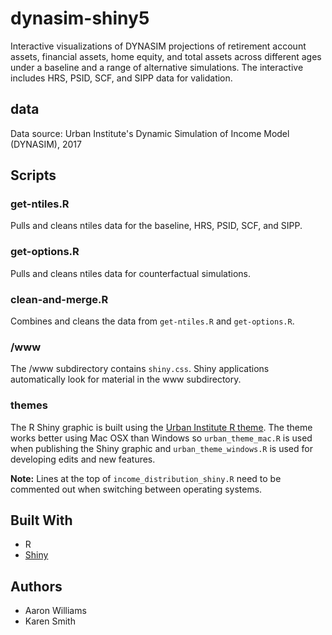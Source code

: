 # dynasim-shiny5

Interactive visualizations of DYNASIM projections of retirement account assets, financial assets, home equity, and total assets across different ages under a baseline and a range of alternative simulations. The interactive includes HRS, PSID, SCF, and SIPP data for validation. 

## data

Data source: Urban Institute's Dynamic Simulation of Income Model (DYNASIM), 2017

## Scripts

### get-ntiles.R

Pulls and cleans ntiles data for the baseline, HRS, PSID, SCF, and SIPP. 

### get-options.R

Pulls and cleans ntiles data for counterfactual simulations.

### clean-and-merge.R

Combines and cleans the data from `get-ntiles.R` and `get-options.R`.

### /www

The /www subdirectory contains `shiny.css`. Shiny applications automatically look for material in the www subdirectory. 

### themes

The R Shiny graphic is built using the [Urban Institute R theme](https://github.com/UrbanInstitute/urban_R_theme). The theme works better using Mac OSX than Windows so `urban_theme_mac.R` is used when publishing the Shiny graphic and `urban_theme_windows.R` is used for developing edits and new features. 

**Note:** Lines at the top of `income_distribution_shiny.R` need to be commented out when switching between operating systems. 

## Built With
* R
* [Shiny](https://shiny.rstudio.com/)

## Authors
* Aaron Williams
* Karen Smith
